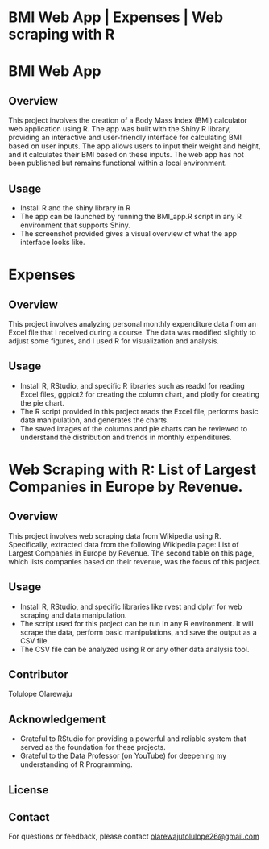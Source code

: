 # BMI Web App | Expenses | Web scraping with R

# BMI Web App
## Overview 
This project involves the creation of a Body Mass Index (BMI) calculator web application using R. The app was built with the Shiny R library, providing an interactive and user-friendly interface for calculating BMI based on user inputs. The app allows users to input their weight and height, and it calculates their BMI based on these inputs. The web app has not been published but remains functional within a local environment.
## Usage
+ Install R and the shiny library in R
+ The app can be launched by running the BMI_app.R script in any R environment that supports Shiny.
+ The screenshot provided gives a visual overview of what the app interface looks like.

# Expenses
## Overview
This project involves analyzing personal monthly expenditure data from an Excel file that I received during a course. The data was modified slightly to adjust some figures, and I used R for visualization and analysis.
## Usage
+ Install R, RStudio, and specific R libraries such as readxl for reading Excel files, ggplot2 for creating the column chart, and plotly for creating the pie chart.
+ The R script provided in this project reads the Excel file, performs basic data manipulation, and generates the charts.
+ The saved images of the columns and pie charts can be reviewed to understand the distribution and trends in monthly expenditures.

# Web Scraping with R: List of Largest Companies in Europe by Revenue.
## Overview
This project involves web scraping data from Wikipedia using R. Specifically, extracted data from the following Wikipedia page: List of Largest Companies in Europe by Revenue. The second table on this page, which lists companies based on their revenue, was the focus of this project.
## Usage
+ Install R, RStudio, and specific libraries like rvest and dplyr for web scraping and data manipulation.
+ The script used for this project can be run in any R environment. It will scrape the data, perform basic manipulations, and save the output as a CSV file.
+ The CSV file can be analyzed using R or any other data analysis tool.
## Contributor
Tolulope Olarewaju
## Acknowledgement
+ Grateful to RStudio for providing a powerful and reliable system that served as the foundation for these projects.
+ Grateful to the Data Professor (on YouTube) for deepening my understanding of R Programming.
## License
## Contact
For questions or feedback, please contact olarewajutolulope26@gmail.com
